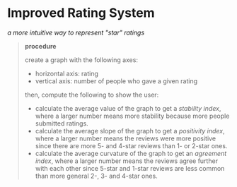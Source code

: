 # Improved Rating System

_a more intuitive way to represent "star" ratings_

> **procedure**
>
> create a graph with the following axes:
>
> - horizontal axis: rating
> - vertical axis: number of people who gave a given rating
>
> then, compute the following to show the user:
>
> - calculate the average value of the graph to get a _stability index_, where a larger number means more stability because more people submitted ratings.
> - calculate the average slope of the graph to get a _positivity index_, where a larger number means the reviews were more positive since there are more 5- and 4-star reviews than 1- or 2-star ones.
> - calculate the average curvature of the graph to get an _agreement index_, where a larger number means the reviews agree further with each other since 5-star and 1-star reviews are less common than more general 2-, 3- and 4-star ones.
